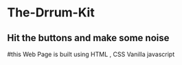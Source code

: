 # The-Drrum-Kit

## Hit the buttons and make some noise 

#this Web Page is built using HTML , CSS Vanilla javascript
